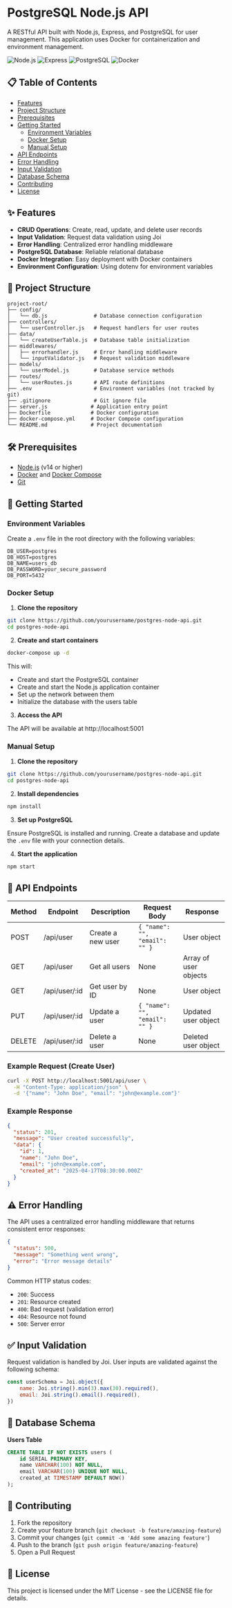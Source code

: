 # PostgreSQL Node.js API

A RESTful API built with Node.js, Express, and PostgreSQL for user management. This application uses Docker for containerization and environment management.

![Node.js](https://img.shields.io/badge/Node.js-v18.x-green)
![Express](https://img.shields.io/badge/Express-v4.x-blue)
![PostgreSQL](https://img.shields.io/badge/PostgreSQL-v14.x-blue)
![Docker](https://img.shields.io/badge/Docker-latest-blue)

## 📋 Table of Contents

- [Features](#features)
- [Project Structure](#project-structure)
- [Prerequisites](#prerequisites)
- [Getting Started](#getting-started)
  - [Environment Variables](#environment-variables)
  - [Docker Setup](#docker-setup)
  - [Manual Setup](#manual-setup)
- [API Endpoints](#api-endpoints)
- [Error Handling](#error-handling)
- [Input Validation](#input-validation)
- [Database Schema](#database-schema)
- [Contributing](#contributing)
- [License](#license)

## ✨ Features

- **CRUD Operations**: Create, read, update, and delete user records
- **Input Validation**: Request data validation using Joi
- **Error Handling**: Centralized error handling middleware
- **PostgreSQL Database**: Reliable relational database
- **Docker Integration**: Easy deployment with Docker containers
- **Environment Configuration**: Using dotenv for environment variables

## 📁 Project Structure

```
project-root/
├── config/
│   └── db.js               # Database connection configuration
├── controllers/
│   └── userController.js   # Request handlers for user routes
├── data/
│   └── createUserTable.js  # Database table initialization
├── middlewares/
│   ├── errorhandler.js     # Error handling middleware
│   └── inputValidator.js   # Request validation middleware
├── models/
│   └── userModel.js        # Database service methods
├── routes/
│   └── userRoutes.js       # API route definitions
├── .env                    # Environment variables (not tracked by git)
├── .gitignore              # Git ignore file
├── server.js              # Application entry point
├── Dockerfile             # Docker configuration
├── docker-compose.yml     # Docker Compose configuration
└── README.md              # Project documentation
```

## 🛠️ Prerequisites

- [Node.js](https://nodejs.org/) (v14 or higher)
- [Docker](https://www.docker.com/) and [Docker Compose](https://docs.docker.com/compose/)
- [Git](https://git-scm.com/)

## 🚀 Getting Started

### Environment Variables

Create a `.env` file in the root directory with the following variables:

```
DB_USER=postgres
DB_HOST=postgres
DB_NAME=users_db
DB_PASSWORD=your_secure_password
DB_PORT=5432
```

### Docker Setup

1. **Clone the repository**

```bash
git clone https://github.com/yourusername/postgres-node-api.git
cd postgres-node-api
```

2. **Create and start containers**

```bash
docker-compose up -d
```

This will:
- Create and start the PostgreSQL container
- Create and start the Node.js application container
- Set up the network between them
- Initialize the database with the users table

3. **Access the API**

The API will be available at http://localhost:5001

### Manual Setup

1. **Clone the repository**

```bash
git clone https://github.com/yourusername/postgres-node-api.git
cd postgres-node-api
```

2. **Install dependencies**

```bash
npm install
```

3. **Set up PostgreSQL**

Ensure PostgreSQL is installed and running. Create a database and update the `.env` file with your connection details.

4. **Start the application**

```bash
npm start
```

## 📌 API Endpoints

| Method | Endpoint     | Description           | Request Body            | Response                     |
|--------|--------------|----------------------|------------------------|------------------------------|
| POST   | /api/user    | Create a new user    | `{ "name": "", "email": "" }` | User object                  |
| GET    | /api/user    | Get all users        | None                   | Array of user objects        |
| GET    | /api/user/:id | Get user by ID       | None                   | User object                  |
| PUT    | /api/user/:id | Update a user        | `{ "name": "", "email": "" }` | Updated user object          |
| DELETE | /api/user/:id | Delete a user        | None                   | Deleted user object          |

### Example Request (Create User)

```bash
curl -X POST http://localhost:5001/api/user \
  -H "Content-Type: application/json" \
  -d '{"name": "John Doe", "email": "john@example.com"}'
```

### Example Response

```json
{
  "status": 201,
  "message": "User created successfully",
  "data": {
    "id": 1,
    "name": "John Doe",
    "email": "john@example.com",
    "created_at": "2025-04-17T08:30:00.000Z"
  }
}
```

## ⚠️ Error Handling

The API uses a centralized error handling middleware that returns consistent error responses:

```json
{
  "status": 500,
  "message": "Something went wrong",
  "error": "Error message details"
}
```

Common HTTP status codes:
- `200`: Success
- `201`: Resource created
- `400`: Bad request (validation error)
- `404`: Resource not found
- `500`: Server error

## ✅ Input Validation

Request validation is handled by Joi. User inputs are validated against the following schema:

```javascript
const userSchema = Joi.object({
    name: Joi.string().min(3).max(30).required(),
    email: Joi.string().email().required(),
})
```

## 💾 Database Schema

**Users Table**

```sql
CREATE TABLE IF NOT EXISTS users (
    id SERIAL PRIMARY KEY,
    name VARCHAR(100) NOT NULL,
    email VARCHAR(100) UNIQUE NOT NULL,
    created_at TIMESTAMP DEFAULT NOW()
);
```

## 🤝 Contributing

1. Fork the repository
2. Create your feature branch (`git checkout -b feature/amazing-feature`)
3. Commit your changes (`git commit -m 'Add some amazing feature'`)
4. Push to the branch (`git push origin feature/amazing-feature`)
5. Open a Pull Request

## 📄 License

This project is licensed under the MIT License - see the LICENSE file for details.
